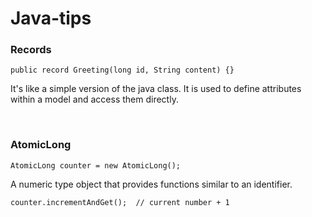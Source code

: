 # Java-tips

### Records
```
public record Greeting(long id, String content) {}
```
It's like a simple version of the java class. It is used to define attributes within a model and access them directly.

<br />

### AtomicLong
```
AtomicLong counter = new AtomicLong();
```
A numeric type object that provides functions similar to an identifier.
```
counter.incrementAndGet();  // current number + 1
```
